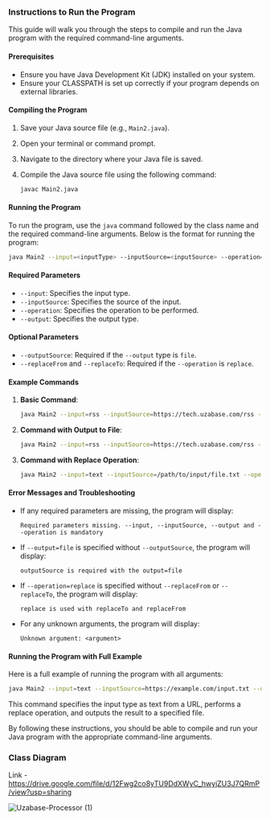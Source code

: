 
### Instructions to Run the Program

This guide will walk you through the steps to compile and run the Java program with the required command-line arguments.

#### Prerequisites

- Ensure you have Java Development Kit (JDK) installed on your system.
- Ensure your CLASSPATH is set up correctly if your program depends on external libraries.

#### Compiling the Program

1. Save your Java source file (e.g., `Main2.java`).

2. Open your terminal or command prompt.

3. Navigate to the directory where your Java file is saved.

4. Compile the Java source file using the following command:
   ```sh
   javac Main2.java
   ```

#### Running the Program

To run the program, use the `java` command followed by the class name and the required command-line arguments. Below is the format for running the program:

```sh
java Main2 --input=<inputType> --inputSource=<inputSource> --operation=<operation> --output=<outputType> [--outputSource=<outputSource>] [--replaceFrom=<replaceFrom>] [--replaceTo=<replaceTo>]
```

#### Required Parameters

- `--input`: Specifies the input type.
- `--inputSource`: Specifies the source of the input.
- `--operation`: Specifies the operation to be performed.
- `--output`: Specifies the output type.

#### Optional Parameters

- `--outputSource`: Required if the `--output` type is `file`.
- `--replaceFrom` and `--replaceTo`: Required if the `--operation` is `replace`.

#### Example Commands

1. **Basic Command**:
   ```sh
   java Main2 --input=rss --inputSource=https://tech.uzabase.com/rss --operation=trim --output=print
   ```

2. **Command with Output to File**:
   ```sh
   java Main2 --input=rss --inputSource=https://tech.uzabase.com/rss --operation=trim --output=file --outputSource=/path/to/output/file.txt
   ```

3. **Command with Replace Operation**:
   ```sh
   java Main2 --input=text --inputSource=/path/to/input/file.txt --operation=replace --replaceFrom=oldText --replaceTo=newText --output=file --outputSource=/path/to/output/file.txt
   ```

#### Error Messages and Troubleshooting

- If any required parameters are missing, the program will display:
  ```
  Required parameters missing. --input, --inputSource, --output and --operation is mandatory
  ```

- If `--output=file` is specified without `--outputSource`, the program will display:
  ```
  outputSource is required with the output=file
  ```

- If `--operation=replace` is specified without `--replaceFrom` or `--replaceTo`, the program will display:
  ```
  replace is used with replaceTo and replaceFrom
  ```

- For any unknown arguments, the program will display:
  ```
  Unknown argument: <argument>
  ```

#### Running the Program with Full Example

Here is a full example of running the program with all arguments:

```sh
java Main2 --input=text --inputSource=https://example.com/input.txt --operation=replace --replaceFrom=oldText --replaceTo=newText --output=file --outputSource=/path/to/output/file.txt
```

This command specifies the input type as text from a URL, performs a replace operation, and outputs the result to a specified file.

By following these instructions, you should be able to compile and run your Java program with the appropriate command-line arguments.

### Class Diagram

Link - https://drive.google.com/file/d/12Fwg2co8yTU9DdXWyC_hwyjZU3J7QRmP/view?usp=sharing

![Uzabase-Processor (1)](https://github.com/user-attachments/assets/a48f4545-423e-4a0e-ac4c-8e0127677eb9)
